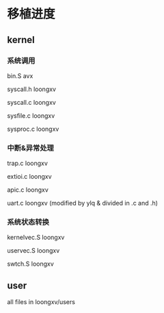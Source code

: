 # 移植进度

## kernel

### 系统调用

bin.S avx

syscall.h loongxv

syscall.c loongxv

sysfile.c loongxv

sysproc.c loongxv

### 中断&异常处理

trap.c loongxv

extioi.c loongxv

apic.c loongxv

uart.c loongxv (modified by ylq & divided in .c and .h)

### 系统状态转换

kernelvec.S loongxv

uservec.S loongxv

swtch.S loongxv


## user

all files in loongxv/users